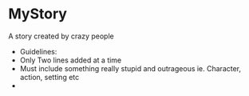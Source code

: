 # MyStory
A story created by crazy people
* Guidelines:
* Only Two lines added at a time
* Must include something really stupid and outrageous ie. Character, action, setting etc
* 
